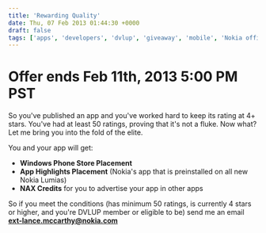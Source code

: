 ```yaml
---
title: 'Rewarding Quality'
date: Thu, 07 Feb 2013 01:44:30 +0000
draft: false
tags: ['apps', 'developers', 'dvlup', 'giveaway', 'mobile', 'Nokia official', 'quality', 'resources', 'technology', 'windows phone', 'wpdev']
---
```


**Offer ends Feb 11th, 2013 5:00 PM PST**
=========================================

So you've published an app and you've worked hard to keep its rating at 4+ stars. You've had at least 50 ratings, proving that it's not a fluke. Now what? Let me bring you into the fold of the elite.

You and your app will get:

*   **Windows Phone Store Placement**
*   **App Highlights Placement** (Nokia's app that is preinstalled on all new Nokia Lumias)
*   **NAX Credits** for you to advertise your app in other apps

So if you meet the conditions (has minimum 50 ratings, is currently 4 stars or higher, and you're DVLUP member or eligible to be) send me an email **ext-lance.mccarthy@nokia.com**